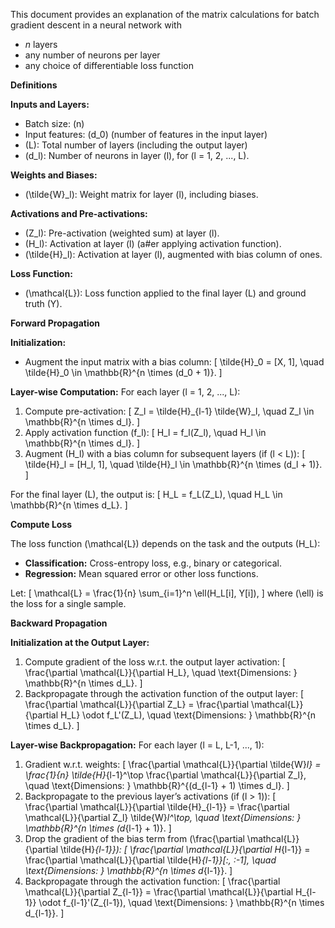 This document provides an explanation of the matrix calculations for batch gradient descent in a neural network with 
- $n$ layers
- any number of neurons per layer
- any choice of differentiable loss function

**Definitions**

   **Inputs and Layers:**
   - Batch size: \(n\)
   - Input features: \(d_0\) (number of features in the input layer)
   - \(L\): Total number of layers (including the output layer)
   - \(d_l\): Number of neurons in layer \(l\), for \(l = 1, 2, ..., L\).

   **Weights and Biases:**
   - \(\tilde{W}_l\): Weight matrix for layer \(l\), including biases.

   **Activations and Pre-activations:**
   - \(Z_l\): Pre-activation (weighted sum) at layer \(l\).
   - \(H_l\): Activation at layer \(l\) (a#er applying activation function).
   - \(\tilde{H}_l\): Activation at layer \(l\), augmented with bias column of ones.

   **Loss Function:**
   - \(\mathcal{L}\): Loss function applied to the final layer \(L\) and ground truth \(Y\).

**Forward Propagation**

   **Initialization:**
   - Augment the input matrix with a bias column:
     \[
     \tilde{H}_0 = [X, 1], \quad \tilde{H}_0 \in \mathbb{R}^{n \times (d_0 + 1)}.
     \]

   **Layer-wise Computation:**
   For each layer \(l = 1, 2, ..., L\):
   1. Compute pre-activation:
      \[
      Z_l = \tilde{H}_{l-1} \tilde{W}_l, \quad Z_l \in \mathbb{R}^{n \times d_l}.
      \]
   2. Apply activation function \(f_l\):
      \[
      H_l = f_l(Z_l), \quad H_l \in \mathbb{R}^{n \times d_l}.
      \]
   3. Augment \(H_l\) with a bias column for subsequent layers (if \(l < L\)):
      \[
      \tilde{H}_l = [H_l, 1], \quad \tilde{H}_l \in \mathbb{R}^{n \times (d_l + 1)}.
      \]

   For the final layer \(L\), the output is:
   \[
   H_L = f_L(Z_L), \quad H_L \in \mathbb{R}^{n \times d_L}.
   \]

**Compute Loss**

   The loss function \(\mathcal{L}\) depends on the task and the outputs \(H_L\):
   - **Classification:** Cross-entropy loss, e.g., binary or categorical.
   - **Regression:** Mean squared error or other loss functions.

   Let:
   \[
   \mathcal{L} = \frac{1}{n} \sum_{i=1}^n \ell(H_L[i], Y[i]),
   \]
   where \(\ell\) is the loss for a single sample.
   
**Backward Propagation**

   **Initialization at the Output Layer:**
   1. Compute gradient of the loss w.r.t. the output layer activation:
      \[
      \frac{\partial \mathcal{L}}{\partial H_L}, \quad \text{Dimensions: } \mathbb{R}^{n \times d_L}.
      \]
   2. Backpropagate through the activation function of the output layer:
      \[
      \frac{\partial \mathcal{L}}{\partial Z_L} = \frac{\partial \mathcal{L}}{\partial H_L} \odot f_L'(Z_L), \quad \text{Dimensions: } \mathbb{R}^{n \times d_L}.
      \]

   **Layer-wise Backpropagation:**
   For each layer \(l = L, L-1, ..., 1\):
   1. Gradient w.r.t. weights:
      \[
      \frac{\partial \mathcal{L}}{\partial \tilde{W}_l} = \frac{1}{n} \tilde{H}_{l-1}^\top \frac{\partial \mathcal{L}}{\partial Z_l}, \quad \text{Dimensions: } \mathbb{R}^{(d_{l-1} + 1) \times d_l}.
      \]
   2. Backpropagate to the previous layer’s activations (if \(l > 1\)):
      \[
      \frac{\partial \mathcal{L}}{\partial \tilde{H}_{l-1}} = \frac{\partial \mathcal{L}}{\partial Z_l} \tilde{W}_l^\top, \quad \text{Dimensions: } \mathbb{R}^{n \times (d_{l-1} + 1)}.
      \]
   3. Drop the gradient of the bias term from \(\frac{\partial \mathcal{L}}{\partial \tilde{H}_{l-1}}\):
      \[
      \frac{\partial \mathcal{L}}{\partial H_{l-1}} = \frac{\partial \mathcal{L}}{\partial \tilde{H}_{l-1}}[:, :-1], \quad \text{Dimensions: } \mathbb{R}^{n \times d_{l-1}}.
      \]
   4. Backpropagate through the activation function:
      \[
      \frac{\partial \mathcal{L}}{\partial Z_{l-1}} = \frac{\partial \mathcal{L}}{\partial H_{l-1}} \odot f_{l-1}'(Z_{l-1}), \quad \text{Dimensions: } \mathbb{R}^{n \times d_{l-1}}.
      \]
